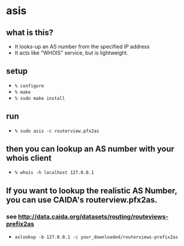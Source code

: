 # asis
## what is this?
* It looks-up an AS number from the specified IP address
* It acts like "WHOIS" service, but is lightweight.
## setup
* `% configure`
* `% make`
* `% sudo make install`
## run
* `% sudo asis -c routerview.pfx2as`
## then you can lookup an AS number with your whois client
* `% whois -h localhost 127.0.0.1`
## If you want to lookup the realistic AS Number, you can use CAIDA's routerview.pfx2as.
### see http://data.caida.org/datasets/routing/routeviews-prefix2as
* `aslookup -b 127.0.0.1 -c your_downloaded/routerviews-prefix2as`

